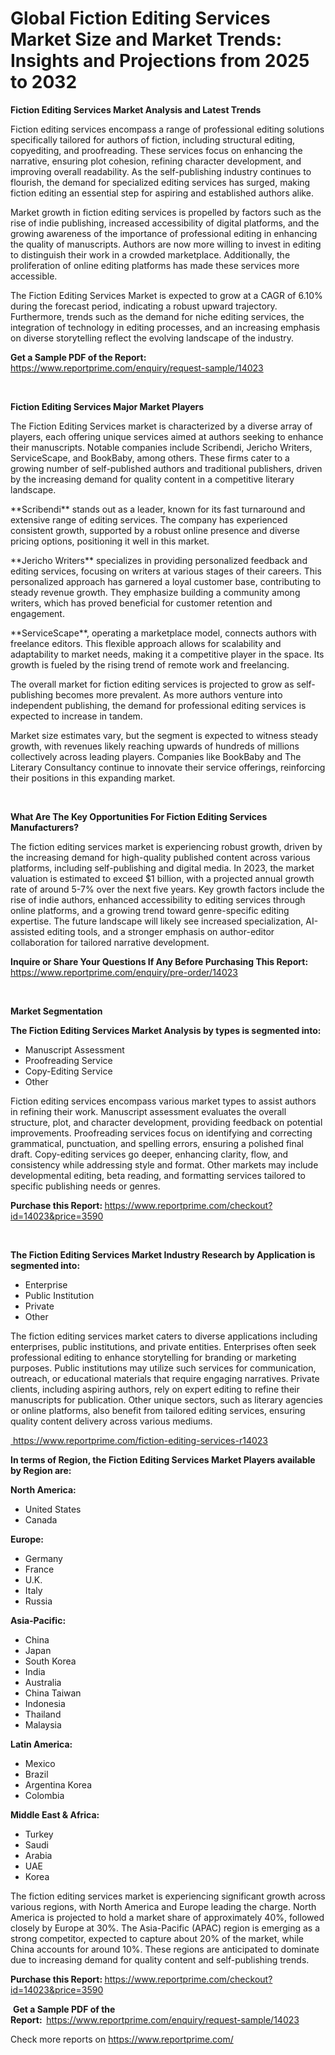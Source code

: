<p><h1>Global Fiction Editing Services Market Size and Market Trends: Insights and Projections from 2025 to 2032</h1></p><p><strong>Fiction Editing Services Market Analysis and Latest Trends</strong></p>
<p><p>Fiction editing services encompass a range of professional editing solutions specifically tailored for authors of fiction, including structural editing, copyediting, and proofreading. These services focus on enhancing the narrative, ensuring plot cohesion, refining character development, and improving overall readability. As the self-publishing industry continues to flourish, the demand for specialized editing services has surged, making fiction editing an essential step for aspiring and established authors alike.</p><p>Market growth in fiction editing services is propelled by factors such as the rise of indie publishing, increased accessibility of digital platforms, and the growing awareness of the importance of professional editing in enhancing the quality of manuscripts. Authors are now more willing to invest in editing to distinguish their work in a crowded marketplace. Additionally, the proliferation of online editing platforms has made these services more accessible.</p><p>The Fiction Editing Services Market is expected to grow at a CAGR of 6.10% during the forecast period, indicating a robust upward trajectory. Furthermore, trends such as the demand for niche editing services, the integration of technology in editing processes, and an increasing emphasis on diverse storytelling reflect the evolving landscape of the industry.</p></p>
<p><strong>Get a Sample PDF of the Report:&nbsp;</strong> <a href="https://www.reportprime.com/enquiry/request-sample/14023?utm_campaign=2933&utm_medium=2&utm_source=Github&utm_content=ia&utm_term=20032025&utm_id=fiction-editing-services">https://www.reportprime.com/enquiry/request-sample/14023</a></p>
<p>&nbsp;</p>
<p><strong>Fiction Editing Services Major Market Players</strong></p>
<p><p>The Fiction Editing Services market is characterized by a diverse array of players, each offering unique services aimed at authors seeking to enhance their manuscripts. Notable companies include Scribendi, Jericho Writers, ServiceScape, and BookBaby, among others. These firms cater to a growing number of self-published authors and traditional publishers, driven by the increasing demand for quality content in a competitive literary landscape.</p><p>**Scribendi** stands out as a leader, known for its fast turnaround and extensive range of editing services. The company has experienced consistent growth, supported by a robust online presence and diverse pricing options, positioning it well in this market.</p><p>**Jericho Writers** specializes in providing personalized feedback and editing services, focusing on writers at various stages of their careers. This personalized approach has garnered a loyal customer base, contributing to steady revenue growth. They emphasize building a community among writers, which has proved beneficial for customer retention and engagement.</p><p>**ServiceScape**, operating a marketplace model, connects authors with freelance editors. This flexible approach allows for scalability and adaptability to market needs, making it a competitive player in the space. Its growth is fueled by the rising trend of remote work and freelancing.</p><p>The overall market for fiction editing services is projected to grow as self-publishing becomes more prevalent. As more authors venture into independent publishing, the demand for professional editing services is expected to increase in tandem.</p><p>Market size estimates vary, but the segment is expected to witness steady growth, with revenues likely reaching upwards of hundreds of millions collectively across leading players. Companies like BookBaby and The Literary Consultancy continue to innovate their service offerings, reinforcing their positions in this expanding market.</p></p>
<p>&nbsp;</p>
<p><strong>What Are The Key Opportunities For Fiction Editing Services Manufacturers?</strong></p>
<p><p>The fiction editing services market is experiencing robust growth, driven by the increasing demand for high-quality published content across various platforms, including self-publishing and digital media. In 2023, the market valuation is estimated to exceed $1 billion, with a projected annual growth rate of around 5-7% over the next five years. Key growth factors include the rise of indie authors, enhanced accessibility to editing services through online platforms, and a growing trend toward genre-specific editing expertise. The future landscape will likely see increased specialization, AI-assisted editing tools, and a stronger emphasis on author-editor collaboration for tailored narrative development.</p></p>
<p><strong>Inquire or Share Your Questions If Any Before Purchasing This Report:</strong> <a href="https://www.reportprime.com/enquiry/pre-order/14023?utm_campaign=2933&utm_medium=2&utm_source=Github&utm_content=ia&utm_term=20032025&utm_id=fiction-editing-services">https://www.reportprime.com/enquiry/pre-order/14023</a></p>
<p>&nbsp;</p>
<p><strong>Market Segmentation</strong></p>
<p><strong>The Fiction Editing Services Market Analysis by types is segmented into:</strong></p>
<p><ul><li>Manuscript Assessment</li><li>Proofreading Service</li><li>Copy-Editing Service</li><li>Other</li></ul></p>
<p><p>Fiction editing services encompass various market types to assist authors in refining their work. Manuscript assessment evaluates the overall structure, plot, and character development, providing feedback on potential improvements. Proofreading services focus on identifying and correcting grammatical, punctuation, and spelling errors, ensuring a polished final draft. Copy-editing services go deeper, enhancing clarity, flow, and consistency while addressing style and format. Other markets may include developmental editing, beta reading, and formatting services tailored to specific publishing needs or genres.</p></p>
<p><strong>Purchase this Report:&nbsp;</strong><a href="https://www.reportprime.com/checkout?id=14023&price=3590&utm_campaign=2933&utm_medium=2&utm_source=Github&utm_content=ia&utm_term=20032025&utm_id=fiction-editing-services">https://www.reportprime.com/checkout?id=14023&price=3590</a></p>
<p>&nbsp;</p>
<p><strong>The Fiction Editing Services Market Industry Research by Application is segmented into:</strong></p>
<p><ul><li>Enterprise</li><li>Public Institution</li><li>Private</li><li>Other</li></ul></p>
<p><p>The fiction editing services market caters to diverse applications including enterprises, public institutions, and private entities. Enterprises often seek professional editing to enhance storytelling for branding or marketing purposes. Public institutions may utilize such services for communication, outreach, or educational materials that require engaging narratives. Private clients, including aspiring authors, rely on expert editing to refine their manuscripts for publication. Other unique sectors, such as literary agencies or online platforms, also benefit from tailored editing services, ensuring quality content delivery across various mediums.</p></p>
<p><a href="https://www.reportprime.com/fiction-editing-services-r14023?utm_campaign=2933&utm_medium=2&utm_source=Github&utm_content=ia&utm_term=20032025&utm_id=fiction-editing-services">&nbsp;https://www.reportprime.com/fiction-editing-services-r14023</a></p>
<p><strong>In terms of Region, the Fiction Editing Services Market Players available by Region are:</strong></p>
<p>
    <p> <strong> North America: </strong>
        <ul>
            <li>United States</li>
            <li>Canada</li>
        </ul>
        </p> 
    <p> <strong> Europe: </strong>
        <ul>
            <li>Germany</li>
            <li>France</li>
            <li>U.K.</li>
            <li>Italy</li>
            <li>Russia</li>
        </ul>
        </p> 
    <p> <strong> Asia-Pacific: </strong>
        <ul>
            <li>China</li>
            <li>Japan</li>
            <li>South Korea</li>
            <li>India</li>
            <li>Australia</li>
            <li>China Taiwan</li>
            <li>Indonesia</li>
            <li>Thailand</li>
            <li>Malaysia</li>
        </ul>
        </p> 
    <p> <strong> Latin America: </strong>
        <ul>
            <li>Mexico</li>
            <li>Brazil</li>
            <li>Argentina Korea</li>
            <li>Colombia</li>
        </ul>
        </p> 
    <p> <strong> Middle East & Africa: </strong>
        <ul>
            <li>Turkey</li>
            <li>Saudi</li>
            <li>Arabia</li>
            <li>UAE</li>
            <li>Korea</li>
        </ul>
    </p>
    </p>
<p><p>The fiction editing services market is experiencing significant growth across various regions, with North America and Europe leading the charge. North America is projected to hold a market share of approximately 40%, followed closely by Europe at 30%. The Asia-Pacific (APAC) region is emerging as a strong competitor, expected to capture about 20% of the market, while China accounts for around 10%. These regions are anticipated to dominate due to increasing demand for quality content and self-publishing trends.</p></p>
<p><strong>Purchase this Report: </strong><a href="https://www.reportprime.com/checkout?id=14023&price=3590&utm_campaign=2933&utm_medium=2&utm_source=Github&utm_content=ia&utm_term=20032025&utm_id=fiction-editing-services">https://www.reportprime.com/checkout?id=14023&price=3590</a></p>
<p>&nbsp;<strong>Get a Sample PDF of the Report:&nbsp;&nbsp;</strong><a href="https://www.reportprime.com/enquiry/request-sample/14023?utm_campaign=2933&utm_medium=2&utm_source=Github&utm_content=ia&utm_term=20032025&utm_id=fiction-editing-services">https://www.reportprime.com/enquiry/request-sample/14023</a></p>
<p><strong></strong></p>
<p>Check more reports on <a href="https://www.reportprime.com/?utm_campaign=2933&utm_medium=2&utm_source=Github&utm_content=ia&utm_term=20032025&utm_id=fiction-editing-services">https://www.reportprime.com/</a></p>